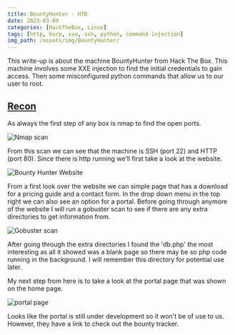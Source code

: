```yaml
---
title: BountyHunter - HTB
date: 2023-03-09
categories: [HackTheBox, Linux]
tags: [http, burp, xxe, ssh, python, command-injection]
img_path: /assets/img/BountyHunter/
---
```




This write-up is about the machine BountyHunter from Hack The Box. This machine involves some XXE injection to find the initial credentials to gain access. Then some misconfigured python commands that allow us to our user to root.



## <u>Recon</u>

As always the first step of any box is nmap to find the open ports. 

![Nmap scan](nmap.PNG)

From this scan we can see that the machine is SSH (port 22) and HTTP (port 80). Since there is http running we'll first take a look at the website.

![Bounty Hunter Website](website.PNG)

From a first look over the website we can simple page that has a download for a pricing guide and a contact form. In the drop down menu in the top right we can also see an option for a portal. Before going through anymore of the website I will run a gobuster scan to see if there are any extra directories to get information from.

![Gobuster scan](gobuster.PNG)

After going through the extra directories I found the 'db.php' the most interesting as all it showed was a blank page so there may be so php code running in the background. I will remember this directory for potential use later. 

My next step from here is to take a look at the portal page that was shown on the home page. 

![portal page](portal.PNG)

Looks like the portal is still under development so it won't be of use to us. However, they have a link to check out the bounty tracker.